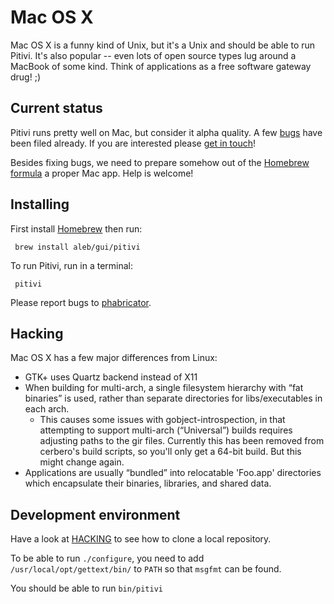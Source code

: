 # Mac OS X

Mac OS X is a funny kind of Unix, but it's a Unix and should be able to
run Pitivi. It's also popular -- even lots of open source types lug
around a MacBook of some kind. Think of applications as a free software
gateway drug! ;)

## Current status

Pitivi runs pretty well on Mac, but consider it alpha quality. A few
[bugs](https://phabricator.freedesktop.org/project/view/123/) have been
filed already. If you are interested please [get in
touch](http://www.pitivi.org/?go=contact)!

Besides fixing bugs, we need to prepare somehow out of the [Homebrew
formula](https://github.com/aleb/homebrew-gui/blob/master/pitivi.rb) a
proper Mac app. Help is welcome!

## Installing

First install [Homebrew](http://brew.sh/) then run:

` brew install aleb/gui/pitivi`

To run Pitivi, run in a terminal:

` pitivi`

Please report bugs to
[phabricator](https://phabricator.freedesktop.org/project/view/123/).

## Hacking

Mac OS X has a few major differences from Linux:

-   GTK+ uses Quartz backend instead of X11
-   When building for multi-arch, a single filesystem hierarchy with
    “fat binaries” is used, rather than separate directories for
    libs/executables in each arch.
    -   This causes some issues with gobject-introspection, in that
        attempting to support multi-arch (“Universal”) builds requires
        adjusting paths to the gir files. Currently this has been
        removed from cerbero's build scripts, so you'll only get a
        64-bit build. But this might change again.
-   Applications are usually “bundled” into relocatable 'Foo.app'
    directories which encapsulate their binaries, libraries, and shared
    data.

## Development environment

Have a look at [HACKING](HACKING.md) to see how to clone a local repository.

To be able to run `./configure`, you need to add
`/usr/local/opt/gettext/bin/` to `PATH` so that `msgfmt` can be found.

You should be able to run `bin/pitivi`
